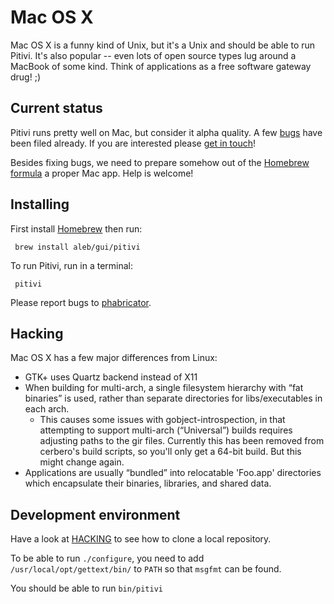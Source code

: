 # Mac OS X

Mac OS X is a funny kind of Unix, but it's a Unix and should be able to
run Pitivi. It's also popular -- even lots of open source types lug
around a MacBook of some kind. Think of applications as a free software
gateway drug! ;)

## Current status

Pitivi runs pretty well on Mac, but consider it alpha quality. A few
[bugs](https://phabricator.freedesktop.org/project/view/123/) have been
filed already. If you are interested please [get in
touch](http://www.pitivi.org/?go=contact)!

Besides fixing bugs, we need to prepare somehow out of the [Homebrew
formula](https://github.com/aleb/homebrew-gui/blob/master/pitivi.rb) a
proper Mac app. Help is welcome!

## Installing

First install [Homebrew](http://brew.sh/) then run:

` brew install aleb/gui/pitivi`

To run Pitivi, run in a terminal:

` pitivi`

Please report bugs to
[phabricator](https://phabricator.freedesktop.org/project/view/123/).

## Hacking

Mac OS X has a few major differences from Linux:

-   GTK+ uses Quartz backend instead of X11
-   When building for multi-arch, a single filesystem hierarchy with
    “fat binaries” is used, rather than separate directories for
    libs/executables in each arch.
    -   This causes some issues with gobject-introspection, in that
        attempting to support multi-arch (“Universal”) builds requires
        adjusting paths to the gir files. Currently this has been
        removed from cerbero's build scripts, so you'll only get a
        64-bit build. But this might change again.
-   Applications are usually “bundled” into relocatable 'Foo.app'
    directories which encapsulate their binaries, libraries, and shared
    data.

## Development environment

Have a look at [HACKING](HACKING.md) to see how to clone a local repository.

To be able to run `./configure`, you need to add
`/usr/local/opt/gettext/bin/` to `PATH` so that `msgfmt` can be found.

You should be able to run `bin/pitivi`
